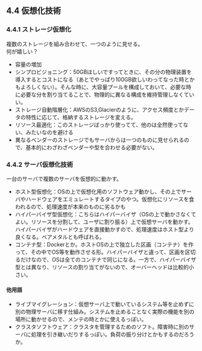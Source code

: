 ## 4.4 仮想化技術

### 4.4.1 ストレージ仮想化
複数のストレージを組み合わせて、一つのように見せる。  
何が嬉しい？  
 - 容量の増加
 - シンプロビジョニング：50GBほしいですってときに、その分の物理装置を導入するとコストになる（あとでやっぱり100GB欲しいわってなった時とかもよろしくない）。そんな時に、大容量プールを構成しておいて、必要な時に必要な分を割り当てることで、物理的に異なる構成を維持管理しなくていい。
 - ストレージ自動階層化：AWSのS3,Glacierのように、アクセス頻度とかデータの特性に応じて、格納するストレージを変える。
 - リソース最適化：このストレージばっかり使ってて、他のは全然使ってない、みたいなのを避ける
 - 異なるベンダーのストレージでもサーバからは一つのものに見せられるので、基本的にわざわざベンダーや型を合わせる必要がない。

### 4.4.2 サーバ仮想化技術
一台のサーバで複数のサーバを仮想的に動かす。
 - ホスト型仮想化：OSの上で仮想化用のソフトウェア動かし、その上でサーバやハードウェアをエミュレートするタイプのやつ。仮想化にリソースを食われるので、処理速度が本来のものに劣るかも
 - ハイパーバイザ型仮想化：こちらはハイパーバイザ（OSの上で動かさなくてよい。リソースを分割して、ユーザに割り振る）上で仮想サーバを動かす。ハイパーバイザがハードウェアを直接動かすので、処理速度はホスト型より良くなる。ベアメタルとも呼ばれる。
 - コンテナ型：Dockerとか。ホストOSの上で独立した区画（コンテナ）を作って、その中でOS等を動作させる形。ハイパーバイザと違って、区画を区切るだけなので、OSは全てのコンテナで同じになる。一方で、ハイパーバイザ型とは異なり、リソースの割り当てがないので、オーバーヘッドは比較的小さい。


#### 他用語
 - ライブマイグレーション：仮想サーバ上で動いているシステム等を止めずに別の物理サーバに移す仕組み。システムを止めることなく実際の機能を別の場所に動かせるので、メンテの時とかに使えるっぽい。
 - クラスタソフトウェア：クラスタを管理するためのソフト。障害時に別のサーバに処理を引き継いだりするっぽい。負荷の振り分けとかもするのだろうか。